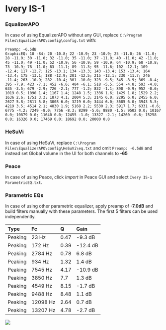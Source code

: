 # Ivery IS-1

### EqualizerAPO
In case of using EqualizerAPO without any GUI, replace `C:\Program Files\EqualizerAPO\config\config.txt`
with:
```
Preamp: -6.5dB
GraphicEQ: 10 -84; 20 -10.8; 22 -10.9; 23 -10.9; 25 -11.0; 26 -11.0; 28 -11.0; 30 -11.0; 32 -11.0; 35 -11.0; 37 -11.0; 40 -11.0; 42 -11.0; 45 -11.0; 49 -11.0; 52 -10.9; 56 -10.9; 59 -10.9; 64 -10.9; 68 -10.8; 73 -10.9; 78 -11.0; 83 -11.1; 89 -11.3; 95 -11.6; 102 -12.1; 109 -12.4; 117 -12.7; 125 -13.1; 134 -13.3; 143 -13.4; 153 -13.4; 164 -13.4; 175 -13.1; 188 -12.9; 201 -12.5; 215 -12.1; 230 -11.7; 246 -11.4; 263 -10.9; 282 -10.4; 301 -10.0; 323 -9.5; 345 -8.9; 369 -8.4; 395 -7.9; 423 -7.1; 452 -6.6; 484 -6.1; 518 -5.5; 554 -4.8; 593 -4.0; 635 -3.5; 679 -2.9; 726 -2.1; 777 -1.2; 832 -1.1; 890 -0.9; 952 -0.6; 1019 0.5; 1090 1.4; 1167 1.4; 1248 1.5; 1336 1.6; 1429 1.8; 1529 2.2; 1636 2.6; 1751 3.3; 1873 4.1; 2004 5.3; 2145 6.0; 2295 6.0; 2455 6.0; 2627 5.8; 2811 5.8; 3008 6.0; 3219 6.0; 3444 6.0; 3685 6.0; 3943 5.5; 4219 3.5; 4514 2.1; 4830 1.9; 5168 2.2; 5530 2.3; 5917 1.7; 6331 -0.6; 6775 -4.2; 7249 -8.0; 7756 -8.3; 8299 -5.6; 8880 -1.5; 9502 0.0; 10167 0.0; 10879 0.0; 11640 0.0; 12455 -1.0; 13327 -2.1; 14260 -0.6; 15258 0.0; 16326 0.0; 17469 0.0; 18692 0.0; 20000 0.0
```

### HeSuVi
In case of using HeSuVi, replace `C:\Program Files\EqualizerAPO\config\HeSuVi\eq.txt` and omit `Preamp:
-6.5dB` and instead set Global volume in the UI for both channels to **-65**

### Peace
In case of using Peace, click *Import* in Peace GUI and select `Ivery IS-1 ParametricEQ.txt`.

### Parametric EQs
In case of using other parametric equalizer, apply preamp of **-7.0dB** and build filters manually with
these parameters. The first 5 filters can be used independently.

| Type    | Fc       |    Q | Gain     |
|:--------|:---------|:-----|:---------|
| Peaking | 23 Hz    | 0.47 | -9.3 dB  |
| Peaking | 172 Hz   | 0.39 | -12.4 dB |
| Peaking | 2784 Hz  | 0.78 | 6.8 dB   |
| Peaking | 934 Hz   | 1.32 | 1.4 dB   |
| Peaking | 7545 Hz  | 4.17 | -10.9 dB |
| Peaking | 3850 Hz  | 7.7  | 1.3 dB   |
| Peaking | 4549 Hz  | 8.15 | -1.7 dB  |
| Peaking | 9488 Hz  | 8.48 | 1.1 dB   |
| Peaking | 12098 Hz | 2.64 | 0.7 dB   |
| Peaking | 13207 Hz | 4.78 | -2.7 dB  |

![](https://raw.githubusercontent.com/jaakkopasanen/AutoEq/master/results/innerfidelity/sbaf-serious/Ivery%20IS-1/Ivery%20IS-1.png)